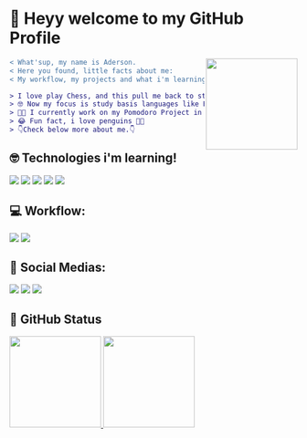 # 👋 Heyy welcome to my GitHub Profile

<img align="right" widht="100" height="160" src="https://media.giphy.com/media/123GivAQB7k0s8/giphy.gif">

``` diff  
< What'sup, my name is Aderson.
< Here you found, little facts about me:
< My workflow, my projects and what i'm learning. 

> I love play Chess, and this pull me back to study programming. 🥰
> 🤓 Now my focus is study basis languages like BASH and C.
> 👨‍💻 I currently work on my Pomodoro Project in bash. 👨‍💻
> 😂 Fun fact, i love penguins 🐧🐧
> 👇Check below more about me.👇
```
## 🤓 Technologies i'm learning!

<img src="https://img.shields.io/badge/Shell_Script-121011?style=for-the-badge&logo=gnu-bash&logoColor=white" /> <img src="https://img.shields.io/badge/C-00599C?style=for-the-badge&logo=c&logoColor=white" /> <img src="https://img.shields.io/badge/Rust-black?style=for-the-badge&logo=rust&logoColor=#E57324" /> <img src="https://img.shields.io/badge/Git-E34F26?style=for-the-badge&logo=git&logoColor=white" /> <img src="https://img.shields.io/badge/Linux-E34F26?style=for-the-badge&logo=linux&logoColor=black" /> 

## 💻 Workflow:
<img src="https://img.shields.io/badge/Arch_Linux-1793D1?style=for-the-badge&logo=arch-linux&logoColor=white"/> <img src="https://img.shields.io/badge/alacritty-F46D01?style=for-the-badge&logo=alacritty&logoColor=white"/>

## 📸 Social Medias:
<a href="https://instagram.com/aderson.bertim" target="_blank"><img src="https://img.shields.io/badge/-Instagram-%23E4405F?style=for-the-badge&logo=instagram&logoColor=white" target="_blank"></a> <a href="https://twitter.com/aderson_bertim" target="_blank"><img src="https://img.shields.io/badge/Twitter-1DA1F2?style=for-the-badge&logo=twitter&logoColor=white" target="_blank"></a> <a href="https://dev.to/adersonbertim" target="_blank"><img src="https://img.shields.io/badge/dev.to-0A0A0A?style=for-the-badge&logo=dev.to&logoColor=white" target="_blank"></a>

## 📖 GitHub Status 
<div>
  <a href="https://github.com/adersonbertim">
  <img height="160" src="https://github-readme-stats.vercel.app/api/top-langs/?username=adersonbertim&layout=compact&langs_count=7&theme=dracula"/> 
  <img height="160" src="https://github-readme-stats.vercel.app/api?username=adersonbertim&show_icons=true&theme=dracula&include_all_commits=true&count_private=true"/>
</div>
